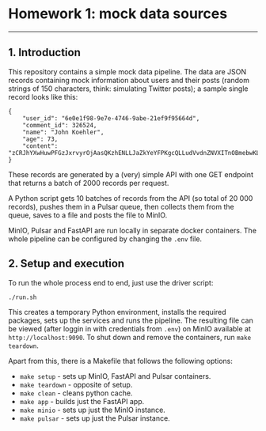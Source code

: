 # Homework 1: mock data sources
-----------------------------------

## 1. Introduction
This repository contains a simple mock data pipeline. The data are JSON records containing mock information about users and their posts (random strings of 150 characters, think: simulating Twitter posts); a sample single record looks like this:
```{JSON}
{
    "user_id": "6e0e1f98-9e7e-4746-9abe-21ef9f95664d",
    "comment_id": 326524,
    "name": "John Koehler",
    "age": 73,
    "content": "zCRJhYXwHuwPFGzJxrvyrOjAasQKzhENLLJaZkYeYFPKgcQLLudVvdnZNVXITnOBmebwKLhaGMWNCnoPsTHQJdXvATGJQTCLLIva"
}
```

These records are generated by a (very) simple API with one GET endpoint that returns a batch of 2000 records per request.

A Python script gets 10 batches of records from the API (so total of 20 000 records), pushes them in a Pulsar queue, then collects them from the queue, saves to a file and posts the file to MinIO.

MinIO, Pulsar and FastAPI are run locally in separate docker containers. The whole pipeline can be configured by changing the `.env` file.

## 2. Setup and execution

To run the whole process end to end, just use the driver script:
```{bash}
./run.sh
```
This creates a temporary Python environment, installs the required packages, sets up the services and runs the pipeline. The resulting file can be viewed (after loggin in with credentials from `.env`) on MinIO available at `http://localhost:9090`. To shut down and remove the containers, run `make teardown`.

Apart from this, there is a Makefile that follows the following options:
 - `make setup` - sets up MinIO, FastAPI and Pulsar containers.
 - `make teardown` - opposite of setup.
 - `make clean` - cleans python cache.
 - `make app` - builds just the FastAPI app.
 - `make minio` - sets up just the MinIO instance.
 - `make pulsar` - sets up just the Pulsar instance.
